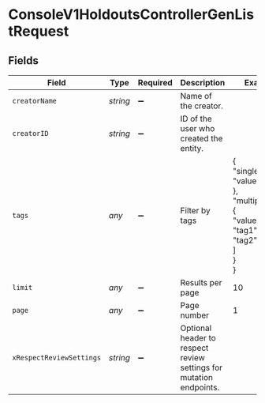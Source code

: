 # ConsoleV1HoldoutsControllerGenListRequest


## Fields

| Field                                                                                 | Type                                                                                  | Required                                                                              | Description                                                                           | Example                                                                               |
| ------------------------------------------------------------------------------------- | ------------------------------------------------------------------------------------- | ------------------------------------------------------------------------------------- | ------------------------------------------------------------------------------------- | ------------------------------------------------------------------------------------- |
| `creatorName`                                                                         | *string*                                                                              | :heavy_minus_sign:                                                                    | Name of the creator.                                                                  |                                                                                       |
| `creatorID`                                                                           | *string*                                                                              | :heavy_minus_sign:                                                                    | ID of the user who created the entity.                                                |                                                                                       |
| `tags`                                                                                | *any*                                                                                 | :heavy_minus_sign:                                                                    | Filter by tags                                                                        | {<br/>"singleTag": {<br/>"value": "tag1"<br/>},<br/>"multipleTags": {<br/>"value": [<br/>"tag1",<br/>"tag2"<br/>]<br/>}<br/>} |
| `limit`                                                                               | *any*                                                                                 | :heavy_minus_sign:                                                                    | Results per page                                                                      | 10                                                                                    |
| `page`                                                                                | *any*                                                                                 | :heavy_minus_sign:                                                                    | Page number                                                                           | 1                                                                                     |
| `xRespectReviewSettings`                                                              | *string*                                                                              | :heavy_minus_sign:                                                                    | Optional header to respect review settings for mutation endpoints.                    |                                                                                       |